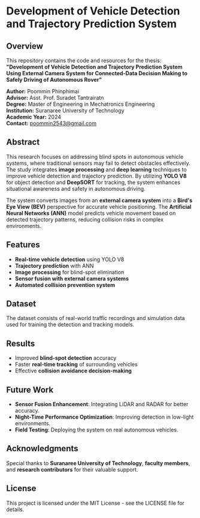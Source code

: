 # Development of Vehicle Detection and Trajectory Prediction System

## Overview
This repository contains the code and resources for the thesis:
**"Development of Vehicle Detection and Trajectory Prediction System Using External Camera System for Connected-Data Decision Making to Safely Driving of Autonomous Rover"**

**Author:** Poommin Phinphimai  
**Advisor:** Asst. Prof. Suradet Tantrairatn  
**Degree:** Master of Engineering in Mechatronics Engineering  
**Institution:** Suranaree University of Technology  
**Academic Year:** 2024  
**Contact:** poommin2543@gmail.com  

## Abstract
This research focuses on addressing blind spots in autonomous vehicle systems, where traditional sensors may fail to detect obstacles effectively. The study integrates **image processing** and **deep learning** techniques to improve vehicle detection and trajectory prediction. By utilizing **YOLO V8** for object detection and **DeepSORT** for tracking, the system enhances situational awareness and safety in autonomous driving.

The system converts images from an **external camera system** into a **Bird's Eye View (BEV)** perspective for accurate vehicle positioning. The **Artificial Neural Networks (ANN)** model predicts vehicle movement based on detected trajectory patterns, reducing collision risks in complex environments.

## Features
- **Real-time vehicle detection** using YOLO V8
- **Trajectory prediction** with ANN
- **Image processing** for blind-spot elimination
- **Sensor fusion with external camera systems**
- **Automated collision prevention system**

## Dataset
The dataset consists of real-world traffic recordings and simulation data used for training the detection and tracking models. 

## Results
- Improved **blind-spot detection** accuracy
- Faster **real-time tracking** of surrounding vehicles
- Effective **collision avoidance decision-making**

## Future Work
- **Sensor Fusion Enhancement**: Integrating LiDAR and RADAR for better accuracy.
- **Night-Time Performance Optimization**: Improving detection in low-light environments.
- **Field Testing**: Deploying the system on real autonomous vehicles.

## Acknowledgments
Special thanks to **Suranaree University of Technology**, **faculty members**, and **research contributors** for their valuable support.

## License
This project is licensed under the MIT License - see the LICENSE file for details.
